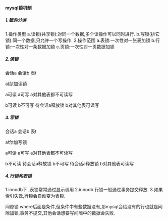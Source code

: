 #### mysql锁机制 ####
##### 1.锁的分类 #####
1.操作类型
    a.读锁(共享锁):对同一个数据,多个读操作可以同时进行.
    b.写锁(排它锁):同一个数据,只允许一个写操作.
2.操作范围
    a.表锁:一次性对一张表加锁
    b.行锁:一次性对一条数据加锁
    c.页锁:一次性对一页数据加锁
##### 2.读锁 #####
会话a 会话b 表t

a给t加读锁

a可读
a可写
a对其他表都不可读写

b可读
b不可写 待会话a释放锁
b对其他表可读写

##### 3.写锁 #####

会话a 会话b 表t

a给t加写锁

a可读
a可写
a对其他表都不可读写

b不可读 待会话a释放锁
b不可写 待会话a释放锁
b对其他表可读写

##### 4.行锁和表锁 #####
1.innodb下 ,表锁常常通过显示调用 
2.innodb 行锁一般通过事务提交释放.
3.如果索引失效,行锁会自动变为表锁.

间隙锁 where后面是条件,但条件中有些数据没有,那mysql会给没有的行也就是间隙加锁,事务不提交,其他会话想要写间隙中的数据会失败.